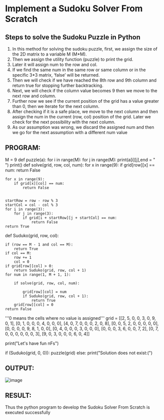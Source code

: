 # Implement a Sudoku Solver From Scratch
## Steps to solve the Sudoku Puzzle in Python
<ol>
  <li>In this method for solving the sudoku puzzle, first, we assign the size of the 2D matrix to a variable M (M*M).</li>
 <li>Then we assign the utility function (puzzle) to print the grid.</li>
<li>Later it will assign num to the row and col.</li>
<li>If we find the same num in the same row or same column or in the specific 3*3 matrix, ‘false’ will be returned.</li>
<li>Then we will check if we have reached the 8th row and 9th column and return true for stopping further backtracking.</li>
<li>Next, we will check if the column value becomes 9 then we move to the next row and column.</li>
<li>Further now we see if the current position of the grid has a value greater than 0, then we iterate for the next column.</li>
<li>After checking if it is a safe place, we move to the next column and then assign the num in the current (row, col) position of the grid. Later we check for the next possibility with the next column.</li>
<li>As our assumption was wrong, we discard the assigned num and then we go for the next assumption with a different num value</li>
</ol>

## PROGRAM:
M = 9
def puzzle(a):
	for i in range(M):
		for j in range(M):
			print(a[i][j],end = " ")
		print()
def solve(grid, row, col, num):
	for x in range(9):
		if grid[row][x] == num:
			return False
		    
	for x in range(9):
		if grid[x][col] == num:
			return False


	startRow = row - row % 3
	startCol = col - col % 3
	for i in range(3):
		for j in range(3):
			if grid[i + startRow][j + startCol] == num:
				return False
	return True

def Suduko(grid, row, col):

	if (row == M - 1 and col == M):
		return True
	if col == M:
		row += 1
		col = 0
	if grid[row][col] > 0:
		return Suduko(grid, row, col + 1)
	for num in range(1, M + 1, 1): 
	
		if solve(grid, row, col, num):
		
			grid[row][col] = num
			if Suduko(grid, row, col + 1):
				return True
		grid[row][col] = 0
	return False

'''0 means the cells where no value is assigned'''
grid = [[2, 5, 0, 0, 3, 0, 9, 0, 1],
        [0, 1, 0, 0, 0, 4, 0, 0, 0],
	[4, 0, 7, 0, 0, 0, 2, 0, 8],
	[0, 0, 5, 2, 0, 0, 0, 0, 0],
	[0, 0, 0, 0, 9, 8, 1, 0, 0],
	[0, 4, 0, 0, 0, 3, 0, 0, 0],
	[0, 0, 0, 3, 6, 0, 0, 7, 2],
	[0, 7, 0, 0, 0, 0, 0, 0, 3],
	[9, 0, 3, 0, 0, 0, 6, 0, 4]]

 print("Let's have fun nFs")

if (Suduko(grid, 0, 0)):
	puzzle(grid)
else:
	print("Solution does not exist:(")

 ## OUTPUT:
 ![image](https://github.com/user-attachments/assets/6ec1896d-f979-46f4-94d6-f584ec0bee6c)

 ## RESULT:
 Thus the python program to develop the Sudoku Solver From Scratch is executed successfully
